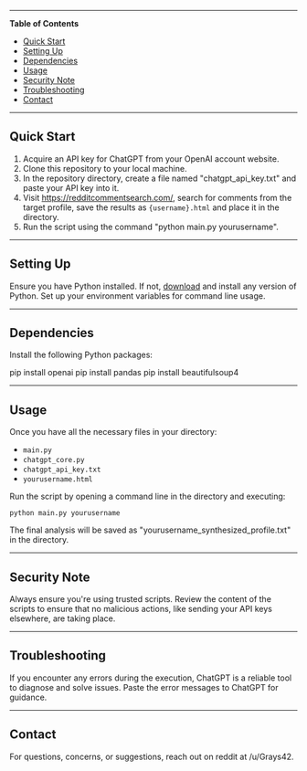 ---------------------------------------------------------------------------------------------------------------------------------------------------
**Table of Contents**
- [Quick Start ](#quick-start-)
- [Setting Up ](#setting-up-)
- [Dependencies ](#dependencies-)
- [Usage ](#usage-)
- [Security Note ](#security-note-)
- [Troubleshooting ](#troubleshooting-)
- [Contact ](#contact-)

---------------------------------------------------------------------------------------------------------------------------------------------------
## Quick Start <a name="quick-start"></a>
1. Acquire an API key for ChatGPT from your OpenAI account website.
2. Clone this repository to your local machine.
3. In the repository directory, create a file named "chatgpt_api_key.txt" and paste your API key into it.
4. Visit https://redditcommentsearch.com/, search for comments from the target profile, save the results as `{username}.html` and place it in the directory.
5. Run the script using the command "python main.py yourusername".


---------------------------------------------------------------------------------------------------------------------------------------------------
## Setting Up <a name="setting-up"></a>
Ensure you have Python installed. If not, [download](https://www.python.org/downloads/) and install any version of Python. Set up your environment variables for command line usage. 

---------------------------------------------------------------------------------------------------------------------------------------------------
## Dependencies <a name="dependencies"></a>
Install the following Python packages:

pip install openai
pip install pandas
pip install beautifulsoup4


---------------------------------------------------------------------------------------------------------------------------------------------------
## Usage <a name="usage"></a>
Once you have all the necessary files in your directory:
- `main.py`
- `chatgpt_core.py`
- `chatgpt_api_key.txt`
- `yourusername.html`

Run the script by opening a command line in the directory and executing: 

```python main.py yourusername```

The final analysis will be saved as "yourusername_synthesized_profile.txt" in the directory.

---------------------------------------------------------------------------------------------------------------------------------------------------
## Security Note <a name="security-note"></a>
Always ensure you're using trusted scripts. Review the content of the scripts to ensure that no malicious actions, like sending your API keys elsewhere, are taking place. 

---------------------------------------------------------------------------------------------------------------------------------------------------
## Troubleshooting <a name="troubleshooting"></a>
If you encounter any errors during the execution, ChatGPT is a reliable tool to diagnose and solve issues. Paste the error messages to ChatGPT for guidance.

---------------------------------------------------------------------------------------------------------------------------------------------------
## Contact <a name="contact"></a>
For questions, concerns, or suggestions, reach out on reddit at /u/Grays42.
